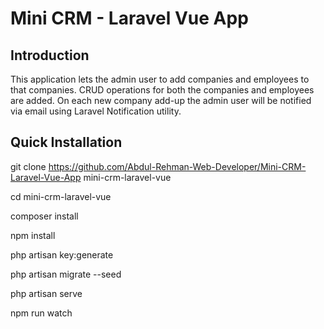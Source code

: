 # Mini CRM - Laravel Vue App

## Introduction

This application lets the admin user to add companies and employees to that companies. CRUD operations for both the companies and employees are added. On each new company add-up the admin user will be notified via email using Laravel Notification utility.

## Quick Installation

git clone https://github.com/Abdul-Rehman-Web-Developer/Mini-CRM-Laravel-Vue-App mini-crm-laravel-vue

cd mini-crm-laravel-vue

composer install

npm install

php artisan key:generate

php artisan migrate --seed

php artisan serve

npm run watch
